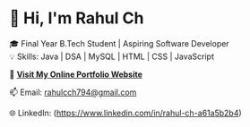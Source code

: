 # 👋 Hi, I'm Rahul Ch

🎓 Final Year B.Tech Student | Aspiring Software Developer  
💡 Skills: Java | DSA | MySQL | HTML | CSS | JavaScript  

🔗 **[Visit My Online Portfolio Website](https://rahul-ch-4jwg6rc.gamma.site)**  

📫 Email: rahulcch794@gmail.com  

🌐 LinkedIn: (https://www.linkedin.com/in/rahul-ch-a61a5b2b4)

